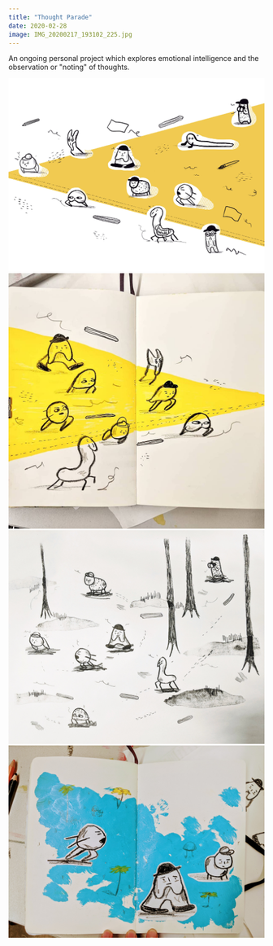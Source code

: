 ```yaml
---
title: "Thought Parade"
date: 2020-02-28
image: IMG_20200217_193102_225.jpg
---
```


An ongoing personal project which explores emotional intelligence and the observation or "noting" of thoughts.


![Thought parade illustration 1](IMG_1223.jpg)
![Thought parade illustration 2](IMG_20200217_193102_225.jpg)
![Thought parade lithographic print](9DA087F4-5B3B-4178-9980-C587228963A4.jpg)
![Thought parade illustration 3](IMG_20200217_161231.jpg)